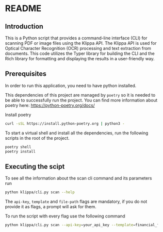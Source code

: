 # README

## Introduction
This is a Python script that provides a command-line interface (CLI) for scanning PDF or image files using the Klippa API. The Klippa API is used for Optical Character Recognition (OCR) processing and text extraction from documents. This code utilizes the Typer library for building the CLI and the Rich library for formatting and displaying the results in a user-friendly way.

## Prerequisites
In order to run this application, you need to have python installed.

This dependencies of this project are managed by `poetry` so it is needed to be able to successfully run the project. You can find more information about poetry here: https://python-poetry.org/docs/

Install poetry
```sh
curl -sSL https://install.python-poetry.org | python3 -
```

To start a virtual shell and install all the dependencies, run the following scripts in the root of the project.
```sh
poetry shell
poetry install
```

## Executing the scipt
To see all the information about the scan cli command and its parameters run
```sh
python klippa/cli.py scan --help
```
The `api-key`, `template` and `file-path` flags are mandatory, if you do not provide it as flags, a prompt will ask for them.

To run the script with every flag use the following command
```sh
python klippa/cli.py scan --api-key=your_api_key --template=financial_full --file-path=documents --fast --save-json=output 
```